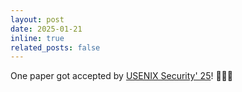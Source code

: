 ```yaml
---
layout: post
date: 2025-01-21
inline: true
related_posts: false
---
```


One paper got accepted by [USENIX Security' 25](https://www.usenix.org/conference/usenixsecurity25)! :tada::tada::tada:

